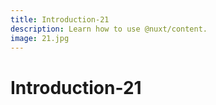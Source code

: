 ```yaml
---
title: Introduction-21
description: Learn how to use @nuxt/content.
image: 21.jpg
---
```


# Introduction-21

<article-image name="21.jpg" alt="サンプル画像"></article-image>
